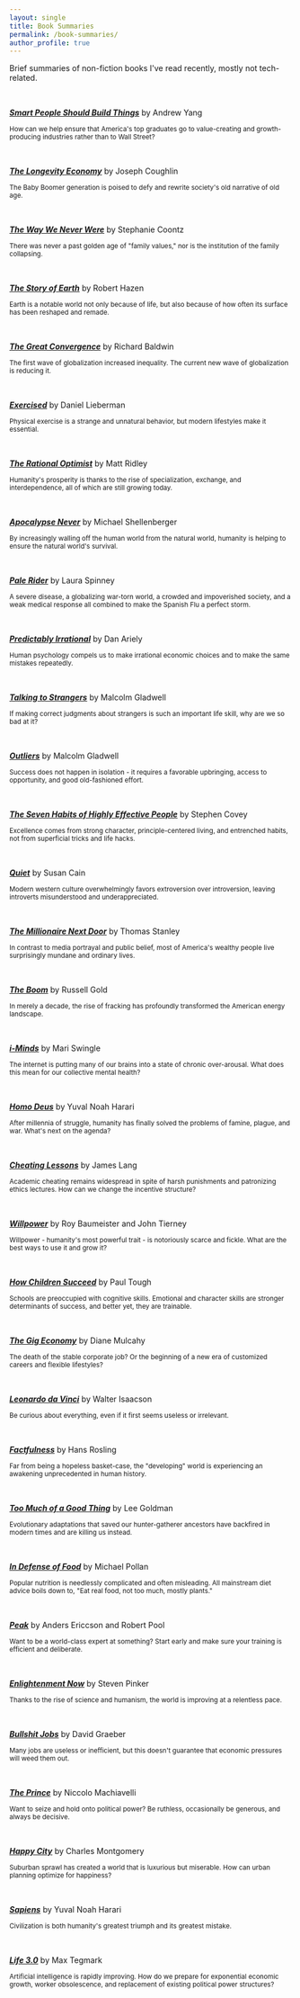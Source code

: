 ```yaml
---
layout: single
title: Book Summaries
permalink: /book-summaries/
author_profile: true
---
```


<style type="text/css">
  .page__content p {
    margin-bottom: 0;
  }
</style>

Brief summaries of non-fiction books I've read recently, mostly not tech-related.

&nbsp;

[**_Smart People Should Build Things_**](/book-summaries/smart-people-should-build-things) by Andrew Yang

<small>How can we help ensure that America's top graduates go to value-creating and growth-producing industries rather than to Wall Street?</small>

&nbsp;

[**_The Longevity Economy_**](/book-summaries/the-longevity-economy) by Joseph Coughlin

<small>The Baby Boomer generation is poised to defy and rewrite society's old narrative of old age.</small>

&nbsp;

[**_The Way We Never Were_**](/book-summaries/the-way-we-never-were) by Stephanie Coontz

<small>There was never a past golden age of "family values," nor is the institution of the family collapsing.</small>

&nbsp;

[**_The Story of Earth_**](/book-summaries/the-story-of-earth) by Robert Hazen

<small>Earth is a notable world not only because of life, but also because of how often its surface has been reshaped and remade.</small>

&nbsp;

[**_The Great Convergence_**](/book-summaries/the-great-convergence) by Richard Baldwin

<small>The first wave of globalization increased inequality. The current new wave of globalization is reducing it.</small>

&nbsp;

[**_Exercised_**](/book-summaries/exercised) by Daniel Lieberman

<small>Physical exercise is a strange and unnatural behavior, but modern lifestyles make it essential.</small>

&nbsp;

[**_The Rational Optimist_**](/book-summaries/the-rational-optimist) by Matt Ridley

<small>Humanity's prosperity is thanks to the rise of specialization, exchange, and interdependence, all of which are still growing today.</small>

&nbsp;

[**_Apocalypse Never_**](/book-summaries/apocalypse-never) by Michael Shellenberger

<small>By increasingly walling off the human world from the natural world, humanity is helping to ensure the natural world's survival.</small>

&nbsp;

[**_Pale Rider_**](/book-summaries/pale-rider) by Laura Spinney

<small>A severe disease, a globalizing war-torn world, a crowded and impoverished society, and a weak medical response all combined to make the Spanish Flu a perfect storm.</small>

&nbsp;

[**_Predictably Irrational_**](/book-summaries/predictably-irrational) by Dan Ariely

<small>Human psychology compels us to make irrational economic choices and to make the same mistakes repeatedly.</small>

&nbsp;

[**_Talking to Strangers_**](/book-summaries/talking-to-strangers) by Malcolm Gladwell

<small>If making correct judgments about strangers is such an important life skill, why are we so bad at it?</small>

&nbsp;

[**_Outliers_**](/book-summaries/outliers) by Malcolm Gladwell

<small>Success does not happen in isolation - it requires a favorable upbringing, access to opportunity, and good old-fashioned effort.</small>

&nbsp;

[**_The Seven Habits of Highly Effective People_**](/book-summaries/seven-habits) by Stephen Covey

<small>Excellence comes from strong character, principle-centered living, and entrenched habits, not from superficial tricks and life hacks.</small>

&nbsp;

[**_Quiet_**](/book-summaries/quiet) by Susan Cain

<small>Modern western culture overwhelmingly favors extroversion over introversion, leaving introverts misunderstood and underappreciated.</small>

&nbsp;

[**_The Millionaire Next Door_**](/book-summaries/the-millionaire-next-door) by Thomas Stanley

<small>In contrast to media portrayal and public belief, most of America's wealthy people live surprisingly mundane and ordinary lives.</small>

&nbsp;

[**_The Boom_**](/book-summaries/the-boom) by Russell Gold

<small>In merely a decade, the rise of fracking has profoundly transformed the American energy landscape.</small>

&nbsp;

[**_i-Minds_**](/book-summaries/i-minds) by Mari Swingle

<small>The internet is putting many of our brains into a state of chronic over-arousal. What does this mean for our collective mental health?</small>

&nbsp;

[**_Homo Deus_**](/book-summaries/homo-deus) by Yuval Noah Harari

<small>After millennia of struggle, humanity has finally solved the problems of famine, plague, and war. What's next on the agenda?</small>

&nbsp;

[**_Cheating Lessons_**](/book-summaries/cheating-lessons) by James Lang

<small>Academic cheating remains widespread in spite of harsh punishments and patronizing ethics lectures. How can we change the incentive structure?</small>

&nbsp;

[**_Willpower_**](/book-summaries/willpower) by Roy Baumeister and John Tierney

<small>Willpower - humanity's most powerful trait - is notoriously scarce and fickle. What are the best ways to use it and grow it?</small>

&nbsp;

[**_How Children Succeed_**](/book-summaries/how-children-succeed) by Paul Tough

<small>Schools are preoccupied with cognitive skills. Emotional and character skills are stronger determinants of success, and better yet, they are trainable.</small>

&nbsp;

[**_The Gig Economy_**](/book-summaries/gig-economy) by Diane Mulcahy

<small>The death of the stable corporate job? Or the beginning of a new era of customized careers and flexible lifestyles?</small>

&nbsp;

[**_Leonardo da Vinci_**](/book-summaries/leonardo-da-vinci) by Walter Isaacson

<small>Be curious about everything, even if it first seems useless or irrelevant.</small>

&nbsp;

[**_Factfulness_**](/book-summaries/factfulness) by Hans Rosling

<small>Far from being a hopeless basket-case, the "developing" world is experiencing an awakening unprecedented in human history.</small>

&nbsp;

[**_Too Much of a Good Thing_**](/book-summaries/too-much-of-a-good-thing) by Lee Goldman

<small>Evolutionary adaptations that saved our hunter-gatherer ancestors have backfired in modern times and are killing us instead.</small>

&nbsp;

[**_In Defense of Food_**](/book-summaries/in-defense-of-food) by Michael Pollan

<small>Popular nutrition is needlessly complicated and often misleading. All mainstream diet advice boils down to, "Eat real food, not too much, mostly plants."</small>

&nbsp;

[**_Peak_**](/book-summaries/peak) by Anders Ericcson and Robert Pool

<small>Want to be a world-class expert at something? Start early and make sure your training is efficient and deliberate.</small>

&nbsp;

[**_Enlightenment Now_**](/book-summaries/enlightenment-now) by Steven Pinker

<small>Thanks to the rise of science and humanism, the world is improving at a relentless pace.</small>

&nbsp;

[**_Bullshit Jobs_**](/book-summaries/bullshit-jobs) by David Graeber

<small>Many jobs are useless or inefficient, but this doesn't guarantee that economic pressures will weed them out.</small>

&nbsp;

[**_The Prince_**](/book-summaries/the-prince) by Niccolo Machiavelli

<small>Want to seize and hold onto political power? Be ruthless, occasionally be generous, and always be decisive.</small>

&nbsp;

[**_Happy City_**](/book-summaries/happy-city) by Charles Montgomery

<small>Suburban sprawl has created a world that is luxurious but miserable. How can urban planning optimize for happiness?</small>

&nbsp;

[**_Sapiens_**](/book-summaries/sapiens) by Yuval Noah Harari

<small>Civilization is both humanity's greatest triumph and its greatest mistake.</small>

&nbsp;

[**_Life 3.0_**](/book-summaries/life-3) by Max Tegmark

<small>Artificial intelligence is rapidly improving. How do we prepare for exponential economic growth, worker obsolescence, and replacement of existing political power structures?</small>

&nbsp;
